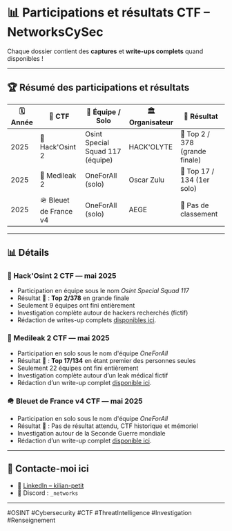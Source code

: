 # 📊 Participations et résultats CTF – NetworksCySec

Chaque dossier contient des **captures** et **write-ups complets** quand disponibles !

---

## 🏆 Résumé des participations et résultats

| 🗓️ Année | 🧩 CTF                             | 👥 Équipe / Solo                   | 🏛️ Organisateur          | 🏅 Résultat                      |
|----------|-------------------------------------|------------------------------------|--------------------------|-----------------------------------|
| 2025     | 🦊 Hack'Osint 2                     | Osint Special Squad 117 (équipe)   | HACK'OLYTE               | 🥈 Top 2 / 378 (grande finale)   |
| 2025     | 🦏 Medileak 2                       | OneForAll (solo)                   | Oscar Zulu               | 🏅 Top 17 / 134 (1er solo)       |
| 2025     | 🪖 Bleuet de France v4              | OneForAll (solo)                   | AEGE                     | 📌 Pas de classement             |

---

## 📊 Détails 

### 🦊 Hack'Osint 2 CTF — **mai 2025**

- Participation en équipe sous le nom *Osint Special Squad 117*
- Résultat 🥈 : **Top 2/378** en grande finale
- Seulement 9 équipes ont fini entièrement
- Investigation complète autour de hackers recherchés (fictif)
- Rédaction de writes-up complets [disponibles ici](https://github.com/NetworksCySec/OSINT/tree/main/Hack'Osint%202%20-%202025).

### 🦏 Medileak 2 CTF — **mai 2025**

- Participation en solo sous le nom d'équipe *OneForAll*
- Résultat 🏅 : **Top 17/134** en étant premier des personnes seules
- Seulement 22 équipes ont fini entièrement
- Investigation complète autour d’un leak médical fictif
- Rédaction d’un write-up complet [disponible ici](https://github.com/NetworksCySec/OSINT/tree/main/Medileak%202%20-%202025).

### 🪖 Bleuet de France v4 CTF — **mai 2025**

- Participation en solo sous le nom d'équipe *OneForAll*
- Résultat 🏅 : Pas de résultat attendu, CTF historique et mémoriel
- Investigation autour de la Seconde Guerre mondiale
- Rédaction d’un write-up complet [disponible ici](https://github.com/NetworksCySec/OSINT/tree/main/BleuetDeFrancev4).
  
---

## 📡 Contacte-moi ici

- 💼 [LinkedIn – kilian-petit](https://www.linkedin.com/in/kilian-petit)
- 💬 Discord : `_networks`

---

<!-- Hashtags pour référencement -->
#OSINT #Cybersecurity #CTF #ThreatIntelligence #Investigation #Renseignement

